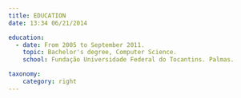```yaml
---
title: EDUCATION
date: 13:34 06/21/2014 

education:
  - date: From 2005 to September 2011.
    topic: Bachelor's degree, Computer Science.
    school: Fundação Universidade Federal do Tocantins. Palmas.

taxonomy:
    category: right
---
```

